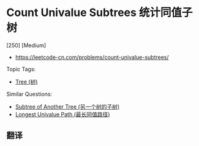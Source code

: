 # Count Univalue Subtrees 统计同值子树

[250] [Medium]

- https://leetcode-cn.com/problems/count-univalue-subtrees/

Topic Tags:

- [Tree (树)](https://leetcode-cn.com/tag/tree/)

Similar Questions:

- [Subtree of Another Tree (另一个树的子树)](https://leetcode-cn.com/problems/subtree-of-another-tree/)
- [Longest Univalue Path (最长同值路径)](https://leetcode-cn.com/problems/longest-univalue-path/)

## 翻译
